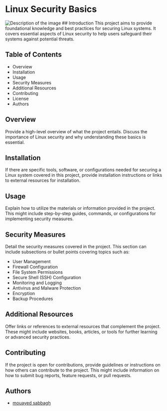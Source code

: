 # Linux Security Basics
<img src="/0x00_introduction_cybersecurity/image/readme.png" alt="Description of the image">
## Introduction
This project aims to provide foundational knowledge and best practices for securing Linux systems. It covers essential aspects of Linux security to help users safeguard their systems against potential threats.

## Table of Contents
- Overview
- Installation
- Usage
- Security Measures
- Additional Resources
- Contributing
- License
- Authors
## Overview
Provide a high-level overview of what the project entails. Discuss the importance of Linux security and why understanding these basics is essential.

## Installation
If there are specific tools, software, or configurations needed for securing a Linux system covered in this project, provide installation instructions or links to external resources for installation.

## Usage
Explain how to utilize the materials or information provided in the project. This might include step-by-step guides, commands, or configurations for implementing security measures.
## Security Measures
Detail the security measures covered in the project. This section can include subsections or bullet points covering topics such as:
- User Management
- Firewall Configuration
- File System Permissions
- Secure Shell (SSH) Configuration
- Monitoring and Logging
- Antivirus and Malware Protection
- Encryption
- Backup Procedures

## Additional Resources
Offer links or references to external resources that complement the project. These might include websites, books, articles, or tools for further learning or advanced security practices.
## Contributing
If the project is open for contributions, provide guidelines or instructions on how others can contribute to the project. This might include information on how to submit bug reports, feature requests, or pull requests.

## Authors
- [mouayed sabbagh](https://github.com/)

